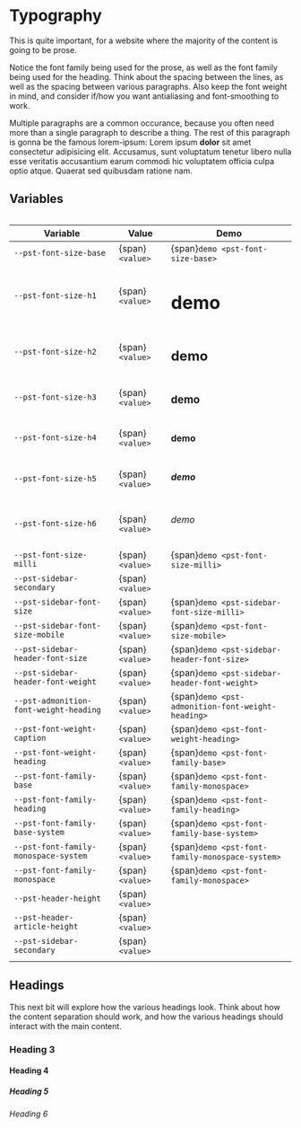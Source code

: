 Typography
==========

This is quite important, for a website where the majority of the content is going to be prose.

Notice the font family being used for the prose, as well as the font family being used for the heading. Think about the spacing between the lines, as well as the spacing between various paragraphs. Also keep the font weight in mind, and consider if/how you want antialiasing and font-smoothing to work.

Multiple paragraphs are a common occurance, because you often need more than a single paragraph to describe a thing. The rest of this paragraph is gonna be the famous lorem-ipsum: Lorem ipsum **dolor** sit amet consectetur adipisicing elit. Accusamus, sunt voluptatum tenetur libero nulla esse veritatis accusantium earum commodi hic voluptatem officia culpa optio atque. Quaerat sed quibusdam ratione nam.

Variables
---------

```{rst-class} variables
```

| Variable                               | Value           | Demo                                              |
|----------------------------------------|-----------------|---------------------------------------------------|
| `--pst-font-size-base`                 | {span}`<value>` | {span}`demo <pst-font-size-base>`                 |
| `--pst-font-size-h1`                   | {span}`<value>` | <h1>demo</h1>                                     |
| `--pst-font-size-h2`                   | {span}`<value>` | <h2>demo</h2>                                     |
| `--pst-font-size-h3`                   | {span}`<value>` | <h3>demo</h3>                                     |
| `--pst-font-size-h4`                   | {span}`<value>` | <h4>demo</h4>                                     |
| `--pst-font-size-h5`                   | {span}`<value>` | <h5>demo</h5>                                     |
| `--pst-font-size-h6`                   | {span}`<value>` | <h6>demo</h6>                                     |
| `--pst-font-size-milli`                | {span}`<value>` | {span}`demo <pst-font-size-milli>`                |
| `--pst-sidebar-secondary`              | {span}`<value>` |                                                   |
| `--pst-sidebar-font-size`              | {span}`<value>` | {span}`demo <pst-sidebar-font-size-milli>`        |
| `--pst-sidebar-font-size-mobile`       | {span}`<value>` | {span}`demo <pst-font-size-mobile>`               |
| `--pst-sidebar-header-font-size`       | {span}`<value>` | {span}`demo <pst-sidebar-header-font-size>`       |
| `--pst-sidebar-header-font-weight`     | {span}`<value>` | {span}`demo <pst-sidebar-header-font-weight>`     |
| `--pst-admonition-font-weight-heading` | {span}`<value>` | {span}`demo <pst-admonition-font-weight-heading>` |
| `--pst-font-weight-caption`            | {span}`<value>` | {span}`demo <pst-font-weight-heading>`            |
| `--pst-font-weight-heading`            | {span}`<value>` | {span}`demo <pst-font-family-base>`               |
| `--pst-font-family-base`               | {span}`<value>` | {span}`demo <pst-font-family-monospace>`          |
| `--pst-font-family-heading`            | {span}`<value>` | {span}`demo <pst-font-family-heading>`            |
| `--pst-font-family-base-system`        | {span}`<value>` | {span}`demo <pst-font-family-base-system>`        |
| `--pst-font-family-monospace-system`   | {span}`<value>` | {span}`demo <pst-font-family-monospace-system>`   |
| `--pst-font-family-monospace`          | {span}`<value>` | {span}`demo <pst-font-family-monospace>`          |
| `--pst-header-height`                  | {span}`<value>` |                                                   |
| `--pst-header-article-height`          | {span}`<value>` |                                                   |
| `--pst-sidebar-secondary`              | {span}`<value>` |                                                   |
|                                        |                 |                                                   |


Headings
--------

This next bit will explore how the various headings look. Think about how the content separation should work, and how the various headings should interact with the main content.

### Heading 3

#### Heading 4

##### Heading 5

###### Heading 6
